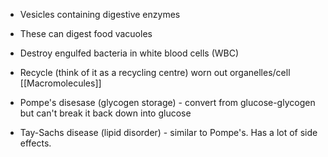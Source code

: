 - Vesicles containing digestive enzymes
- These can digest food vacuoles
- Destroy engulfed bacteria in white blood cells (WBC)
- Recycle (think of it as a recycling centre) worn out organelles/cell [[Macromolecules]] 

- Pompe's disesase (glycogen storage) - convert from glucose-glycogen but can't break it back down into glucose
- Tay-Sachs disease (lipid disorder) - similar to Pompe's. Has a lot of side effects.